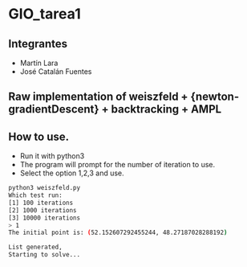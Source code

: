 # GIO_tarea1

## Integrantes

* Martín Lara
* José Catalán Fuentes 


## Raw implementation of weiszfeld + {newton-gradientDescent} + backtracking + AMPL


## How to use.

* Run it with python3
* The program will prompt for the number of iteration to use.
* Select the option 1,2,3 and use.

```bash
python3 weiszfeld.py 
Which test run: 
[1] 100 iterations
[2] 1000 iterations
[3] 10000 iterations
> 1
The initial point is: (52.152607292455244, 48.27187028288192)

List generated,
Starting to solve...

```


